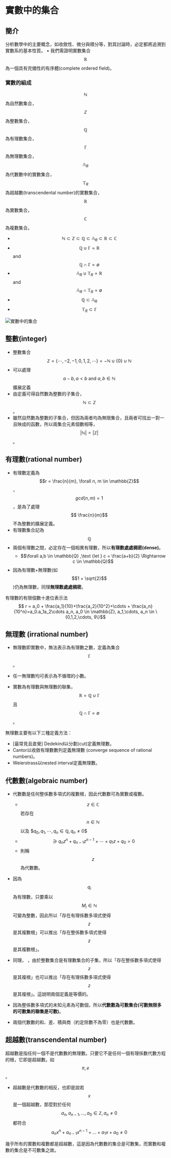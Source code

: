 # 實數中的集合

## 簡介

分析數學中的主要概念，如收斂性、微分與積分等，對其討論時，必定都將追溯到實數系的基本性質。	• 我們需證明實數集合$$\mathbb{R}$$ 為一個具有完備性的有序體\(complete ordered field\)。

### 實數的組成

$$\mathbb{N}$$為自然數集合，$$\mathbb{Z}$$為整數集合，$$\mathbb{Q}$$為有理數集合，$$\mathbb{\Gamma}$$為無理數集合，$$\mathbb{A}_R$$為代數數中的實數集合，$$\mathbb{T}_R$$為超越數\(transcendental number\)的實數集合，$$\mathbb{R}$$為實數集合，$$\mathbb{C}$$為複數集合。

* $$\mathbb{N} \subset \mathbb{Z} \subset \mathbb{Q} \subset \mathbb{A}_R \subset \mathbb{R} \subset \mathbb{C}$$
* $$\mathbb{Q} \cup \mathbb{\Gamma} = \mathbb{R}$$ and $$\mathbb{Q} \cap \mathbb{\Gamma} = \emptyset$$
* $$\mathbb{A}_R \cup \mathbb{T}_R = \mathbb{R}$$and $$\mathbb{A}_R \cap \mathbb{T}_R= \emptyset$$
* $$\mathbb{Q} \subset \mathbb{A}_R$$
* $$\mathbb{T}_R \subset \mathbb{\Gamma}$$

![&#x5BE6;&#x6578;&#x4E2D;&#x7684;&#x96C6;&#x5408;](../../.gitbook/assets/real_number_sets-min.png)





## 整數\(integer\)

* 整數集合 $$\mathbb{Z} = \{ \cdots, -2, -1, 0, 1, 2, \cdots \}  = - \mathbb{N} \cup \{0\} \cup \mathbb{N}$$
* 可以處理$$ a−b,  a<b  \text{ and } a, b \in \mathbb{N}$$ 擴展定義
* 由定義可得自然數為整數的子集合，$$\mathbb{N} \subset \mathbb{Z}$$。
* 雖然自然數為整數的子集合，但因為兩者均為無限集合，且兩者可找出一對一且映成的函數，所以兩集合元素個數相等，$$| \mathbb{N} | = | \mathbb{Z} |$$。

## 有理數\(rational number\)

* 有理數定義為 $$r = \frac{n}{m}, \forall n, m \in \mathbb{Z}$$，$$gcd(n,m)=1$$，是為了處理$$ \frac{n}{m}$$ 不為整數的擴展定義。
* 有理數集合記為$$\mathbb{Q}$$
* 兩個有理數之間，必定存在一個相異有理數，所以**有理數處處稠密\(dense\)**。
  * $$\forall a,b \in \mathbb{Q} ,\text {let } c = \frac{a+b}{2} \Rightarrow c \in \mathbb{Q}$$
* 因為有理數+無理數\(如$$1 + \sqrt{2}$$\)仍為無理數，同理**無理數處處稠密**。

有理數的有限個數十進位表示法$$ r = a_0 + \frac{a_1}{10}+\frac{a_2}{10^2}+\cdots + \frac{a_n}{10^n}=a_0.a_1a_2\cdots a_n, a_0 \in \mathbb{Z}, a_1,\cdots, a_n \in \{0,1,2,\cdots, 9\}$$

## 無理數 \(irrational number\)

* 無理數即實數中，無法表示為有理數之數，定義為集合$$\mathbb{\Gamma}$$。
* 
  任一無理數均可表示為不循環的小數。

* 實數為有理數與無理數的聯集，$$\mathbb{R} = \mathbb{Q} \cup \mathbb{\Gamma}$$ 且$$ \mathbb{Q} \cap \mathbb{\Gamma} = \emptyset$$。

無理數主要有以下三種定義方法：

* \[最常見且直覺\] Dedekind以分劃\(cut\)定義無理數。
* Cantor以收斂有理數數列定義無理數 \(converge sequence of rational numbers\)。
* Weierstrass以nested interval定義無理數。

## 代數數\(algebraic number\)

* 代數數是任何整係數多項式的複數根，因此代數數可為實數或複數。
  * $$z \in \mathbb{C}$$若存在$$ n \in \mathbb{N}$$以及 $$q_0, q_1, \cdots, q_n \in \mathbb{Q}, q_n \neq 0 \$$
  * $$ \ni q_n z^n + q_{n-1} z^{n-1} + \cdots + q_1z + q_0 = 0$$
  * 則稱$$z$$為代數數。
* 因為$$q_i$$為有理數，只要乘以$$M_i \in \mathbb{N}$$可變為整數，因此所以「存在有理係數多項式使得$$z$$是其複數根」可以推出「存在整係數多項式使得$$z$$是其複數根」。
* 同理， ，由於整數集合是有理數集合的子集，所以「存在整係數多項式使得$$z$$是其複根」也可以推出「存在有理係數多項式使得$$z$$是其複根」。這說明兩個定義是等價的。



* 因為整係數多項式的未知元素為可數個，所以**代數數為可數集合\(可數無限多的可數集的聯集是可數\)**。
* 兩個代數數的和、差、積與商（約定除數不為零）也是代數數。

## 超越數\(transcendental number\)

超越數是指任何一個不是代數數的無理數。只要它不是任何一個有理係數代數方程的根，它即是超越數。如$$\pi, e$$。

* 超越數是代數數的相反，也即是說若$$x$$是一個超越數，那麼對於任何$$a_{n}, a_{n-1},\ldots ,a_{0}\in \mathbb{Z}, a_n \neq 0$$都符合 $$a_n x^n  + a_{n-1} x^{n-1} + \ldots +  a_1 x + a_0 \neq 0$$



幾乎所有的實數和複數都是超越數，這是因為代數數的集合是可數集，而實數和複數的集合是不可數集之故。


